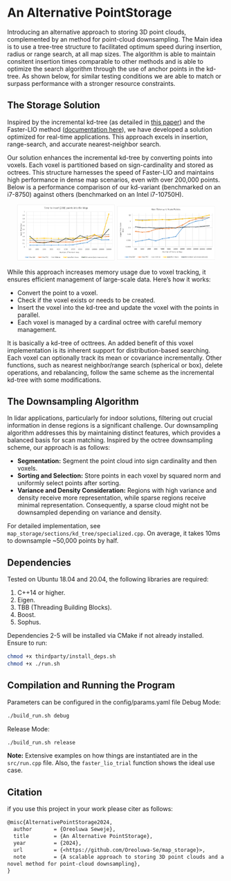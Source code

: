 # An Alternative PointStorage

Introducing an alternative approach to storing 3D point clouds, complemented by an method for point-cloud downsampling. The Main idea is to use a tree-tree structure to facilitated optimum speed during insertion, radius or range search, at all map sizes. The algorithm is able to maintain consitent insertion times comparable to other methods and is able to optimize the search algorithm through the use of anchor points in the kd-tree. As shown below, for similar testing conditions we are able to match or surpass performance with a stronger resource constraints.

## The Storage Solution

Inspired by the incremental kd-tree (as detailed in [this paper](https://arxiv.org/abs/2102.10808)) and the Faster-LIO method ([documentation here](https://github.com/gaoxiang12/faster-lio/blob/main/doc/faster-lio.pdf)), we have developed a solution optimized for real-time applications. This approach excels in insertion, range-search, and accurate nearest-neighbor search.

Our solution enhances the incremental kd-tree by converting points into voxels. Each voxel is partitioned based on sign-cardinality and stored as octrees. This structure harnesses the speed of Faster-LIO and maintains high performance in dense map scenarios, even with over 200,000 points. Below is a performance comparison of our kd-variant (benchmarked on an i7-8750) against others (benchmarked on an Intel i7-10750H).

<p align="center">
  <img src="images/insertion.png" alt="Insertion comparison" width="45%">
  <img src="images/knn.png" alt="Knn comparison" width="45%">
</p>

While this approach increases memory usage due to voxel tracking, it ensures efficient management of large-scale data. Here’s how it works:

- Convert the point to a voxel.
- Check if the voxel exists or needs to be created.
- Insert the voxel into the kd-tree and update the voxel with the points in parallel.
- Each voxel is managed by a cardinal octree with careful memory management.

It is basically a kd-tree of octtrees. An added benefit of this voxel implementation is its inherent support for distribution-based searching. Each voxel can optionally track its mean or covariance incrementally. Other functions, such as nearest neighbor/range search (spherical or box), delete operations, and rebalancing, follow the same scheme as the incremental kd-tree with some modifications.

## The Downsampling Algorithm

In lidar applications, particularly for indoor solutions, filtering out crucial information in dense regions is a significant challenge. Our downsampling algorithm addresses this by maintaining distinct features, which provides a balanced basis for scan matching. Inspired by the octree downsampling scheme, our approach is as follows:

- **Segmentation:** Segment the point cloud into sign cardinality and then voxels.
- **Sorting and Selection:** Store points in each voxel by squared norm and uniformly select points after sorting.
- **Variance and Density Consideration:** Regions with high variance and density receive more representation, while sparse regions receive minimal representation. Consequently, a sparse cloud might not be downsampled depending on variance and density.

For detailed implementation, see `map_storage/sections/kd_tree/specialized.cpp`. On average, it takes 10ms to downsample ~50,000 points by half.

## Dependencies

Tested on Ubuntu 18.04 and 20.04, the following libraries are required:

1. C++14 or higher.
2. Eigen.
3. TBB (Threading Building Blocks).
4. Boost.
5. Sophus.

Dependencies 2-5 will be installed via CMake if not already installed. Ensure to run:

```sh
chmod +x thirdparty/install_deps.sh
chmod +x ./run.sh
```

## Compilation and Running the Program

Parameters can be configured in the config/params.yaml file
Debug Mode:

```sh
./build_run.sh debug

```

Release Mode:

```sh
./build_run.sh release

```

**Note:** Extensive examples on how things are instantiated are in the `src/run.cpp` file. Also, the `faster_lio_trial` function shows the ideal use case.

## Citation

if you use this project in your work please citer as follows:

```
@misc{AlternativePointStorage2024,
  author       = {Oreoluwa Seweje},
  title        = {An Alternative PointStorage},
  year         = {2024},
  url          = {<https://github.com/Oreoluwa-Se/map_storage}>,
  note         = {A scalable approach to storing 3D point clouds and a novel method for point-cloud downsampling},
}
```
